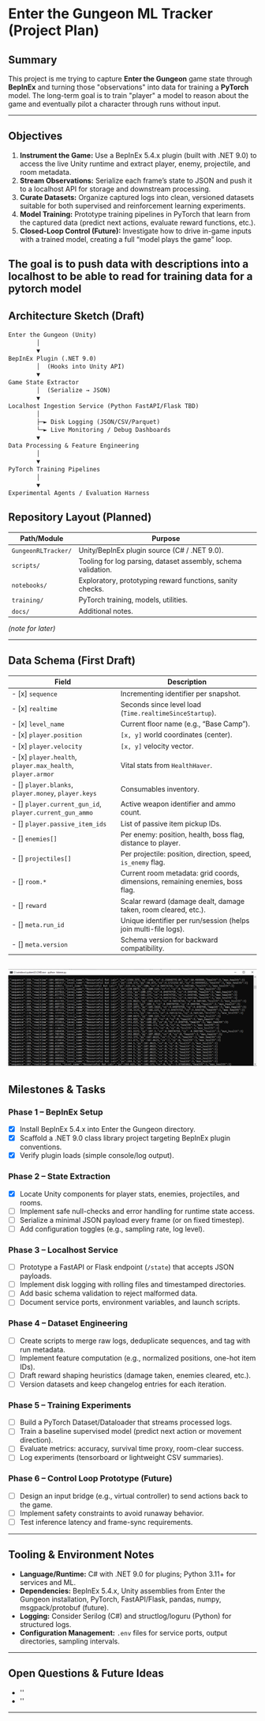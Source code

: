 # Enter the Gungeon ML Tracker (Project Plan)

## Summary

This project is me trying to capture **Enter the Gungeon** game state through **BepInEx** and turning those "observations" into data for training a **PyTorch** model. The long-term goal is to train "player" a model to reason about the game and eventually pilot a character through runs without input.

---

## Objectives

1. **Instrument the Game:** Use a BepInEx 5.4.x plugin (built with .NET 9.0) to access the live Unity runtime and extract player, enemy, projectile, and room metadata.
2. **Stream Observations:** Serialize each frame’s state to JSON and push it to a localhost API for storage and downstream processing.
3. **Curate Datasets:** Organize captured logs into clean, versioned datasets suitable for both supervised and reinforcement learning experiments.
4. **Model Training:** Prototype training pipelines in PyTorch that learn from the captured data (predict next actions, evaluate reward functions, etc.).
5. **Closed-Loop Control (Future):** Investigate how to drive in-game inputs with a trained model, creating a full “model plays the game” loop.

The goal is to push data with descriptions into a localhost to be able to read for training data 
for a pytorch model
---

## Architecture Sketch (Draft)

```
Enter the Gungeon (Unity)
        │
        ▼
BepInEx Plugin (.NET 9.0)
        │  (Hooks into Unity API)
        ▼
Game State Extractor
        │  (Serialize → JSON)
        ▼
Localhost Ingestion Service (Python FastAPI/Flask TBD)
        │
        ├─► Disk Logging (JSON/CSV/Parquet)
        └─► Live Monitoring / Debug Dashboards
        ▼
Data Processing & Feature Engineering
        │
        ▼
PyTorch Training Pipelines
        │
        ▼
Experimental Agents / Evaluation Harness
```

## Repository Layout (Planned)

| Path/Module                | Purpose                                                                 |
|----------------------------|-------------------------------------------------------------------------|
| `GungeonRLTracker/`        | Unity/BepInEx plugin source (C# / .NET 9.0).                            |
| `scripts/`                 | Tooling for log parsing, dataset assembly, schema validation.           |
| `notebooks/`               | Exploratory, prototyping reward functions, sanity checks.               |
| `training/`                | PyTorch training, models, utilities.                                    |
| `docs/`                    | Additional notes.                                                       |

*(note for later)*

---

## Data Schema (First Draft)

| Field                                                | Description                                                                                   |
|------------------------------------------------------|-----------------------------------------------------------------------------------------------|
| - [x] `sequence`                                           | Incrementing identifier per snapshot.                                                      |
| - [x] `realtime`                                           | Seconds since level load (`Time.realtimeSinceStartup`).                                    |
| - [x] `level_name`                                         | Current floor name (e.g., “Base Camp”).                                                    |
| - [x] `player.position`                                    | `[x, y]` world coordinates (center).                                                       |
| - [x] `player.velocity`                                    | `[x, y]` velocity vector.                                                                  |
| - [x] `player.health`, `player.max_health`, `player.armor` | Vital stats from `HealthHaver`.                                                            |
| - [] `player.blanks`, `player.money`, `player.keys`       | Consumables inventory.                                                                     |
| - [] `player.current_gun_id`, `player.current_gun_ammo`   | Active weapon identifier and ammo count.                                                   |
| - [] `player.passive_item_ids`                            | List of passive item pickup IDs.                                                           |
| - [] `enemies[]`                                          | Per enemy: position, health, boss flag, distance to player.                                |
| - [] `projectiles[]`                                      | Per projectile: position, direction, speed, `is_enemy` flag.                               |
| - [] `room.*`                                             | Current room metadata: grid coords, dimensions, remaining enemies, boss flag.              |
| - [] `reward`                                             | Scalar reward (damage dealt, damage taken, room cleared, etc.).                            |
| - [] `meta.run_id`                                        | Unique identifier per run/session (helps join multi-file logs).                            |
| - [] `meta.version`                                       | Schema version for backward compatibility.                                                 |

![plot](./outlisten.png)
---

## Milestones & Tasks

### Phase 1 – BepInEx Setup
- [x] Install BepInEx 5.4.x into Enter the Gungeon directory.
- [x] Scaffold a .NET 9.0 class library project targeting BepInEx plugin conventions.
- [x] Verify plugin loads (simple console/log output).

### Phase 2 – State Extraction
- [x] Locate Unity components for player stats, enemies, projectiles, and rooms.
- [ ] Implement safe null-checks and error handling for runtime state access.
- [ ] Serialize a minimal JSON payload every frame (or on fixed timestep).
- [ ] Add configuration toggles (e.g., sampling rate, log level).

### Phase 3 – Localhost Service
- [ ] Prototype a FastAPI or Flask endpoint (`/state`) that accepts JSON payloads.
- [ ] Implement disk logging with rolling files and timestamped directories.
- [ ] Add basic schema validation to reject malformed data.
- [ ] Document service ports, environment variables, and launch scripts.

### Phase 4 – Dataset Engineering
- [ ] Create scripts to merge raw logs, deduplicate sequences, and tag with run metadata.
- [ ] Implement feature computation (e.g., normalized positions, one-hot item IDs).
- [ ] Draft reward shaping heuristics (damage taken, enemies cleared, etc.).
- [ ] Version datasets and keep changelog entries for each iteration.

### Phase 5 – Training Experiments
- [ ] Build a PyTorch Dataset/Dataloader that streams processed logs.
- [ ] Train a baseline supervised model (predict next action or movement direction).
- [ ] Evaluate metrics: accuracy, survival time proxy, room-clear success.
- [ ] Log experiments (tensorboard or lightweight CSV summaries).

### Phase 6 – Control Loop Prototype (Future)
- [ ] Design an input bridge (e.g., virtual controller) to send actions back to the game.
- [ ] Implement safety constraints to avoid runaway behavior.
- [ ] Test inference latency and frame-sync requirements.

---

## Tooling & Environment Notes

- **Language/Runtime:** C# with .NET 9.0 for plugins; Python 3.11+ for services and ML.
- **Dependencies:** BepInEx 5.4.x, Unity assemblies from Enter the Gungeon installation, PyTorch, FastAPI/Flask, pandas, numpy, msgpack/protobuf (future).
- **Logging:** Consider Serilog (C#) and structlog/loguru (Python) for structured logs.
- **Configuration Management:** `.env` files for service ports, output directories, sampling intervals.

---

## Open Questions & Future Ideas

- ''
- ''
  
---
